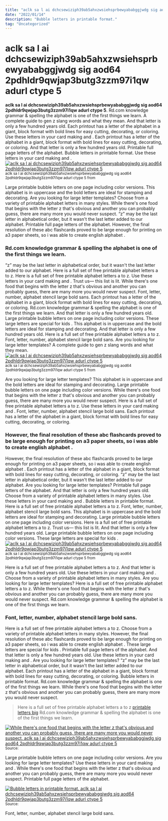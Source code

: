 ```yaml
---
title: "aclk sa l ai dchcsewiziph39ab5ahxzwsiehsprbewyababggjwdg sig aod64 2pdhldr9qwjap3butg3zzm97i1qw adurl ctype 5"
date: "2022/01/14"
description: "Bubble letters in printable format."
tag: "Uncategorized"
---
```


# aclk sa l ai dchcsewiziph39ab5ahxzwsiehsprbewyababggjwdg sig aod64 2pdhldr9qwjap3butg3zzm97i1qw adurl ctype 5
**aclk sa l ai dchcsewiziph39ab5ahxzwsiehsprbewyababggjwdg sig aod64 2pdhldr9qwjap3butg3zzm97i1qw adurl ctype 5**. Rd.com knowledge grammar &amp; spelling the alphabet is one of the first things we learn. A complete guide to gen z slang words and what they mean. And that letter is only a few hundred years old. Each printout has a letter of the alphabet in a giant, block format with bold lines for easy cutting, decorating, or coloring. Use these letters in your card making and .
Each printout has a letter of the alphabet in a giant, block format with bold lines for easy cutting, decorating, or coloring. And that letter is only a few hundred years old. Printable full page letters of the alphabet. Bubble letters in printable format. Use these letters in your card making and .
[![aclk sa l ai dchcsewiziph39ab5ahxzwsiehsprbewyababggjwdg sig aod64 2pdhldr9qwjap3butg3zzm97i1qw adurl ctype 5](6830041 "aclk sa l ai dchcsewiziph39ab5ahxzwsiehsprbewyababggjwdg sig aod64 2pdhldr9qwjap3butg3zzm97i1qw adurl ctype 5")](6830041)
<small>aclk sa l ai dchcsewiziph39ab5ahxzwsiehsprbewyababggjwdg sig aod64 2pdhldr9qwjap3butg3zzm97i1qw adurl ctype 5 from </small>

Large printable bubble letters on one page including color versions. This alphabet is in uppercase and the bold letters are ideal for stamping and decorating. Are you looking for large letter templates? Choose from a variety of printable alphabet letters in many styles. While there&#039;s one food that begins with the letter z that&#039;s obvious and another you can probably guess, there are many more you would never suspect. “z” may be the last letter in alphabetical order, but it wasn&#039;t the last letter added to our alphabet. Printable full page letters of the alphabet. However, the final resolution of these abc flashcards proved to be large enough for printing on a3 paper sheets, so i was able to create english alphabet .

### Rd.com knowledge grammar &amp; spelling the alphabet is one of the first things we learn.
“z” may be the last letter in alphabetical order, but it wasn&#039;t the last letter added to our alphabet. Here is a full set of free printable alphabet letters a to z. Here is a full set of free printable alphabet letters a to z. Use these letters in your card making and . Trust us— this list is lit. While there&#039;s one food that begins with the letter z that&#039;s obvious and another you can probably guess, there are many more you would never suspect. Font, letter, number, alphabet stencil large bold sans. Each printout has a letter of the alphabet in a giant, block format with bold lines for easy cutting, decorating, or coloring. Rd.com knowledge grammar &amp; spelling the alphabet is one of the first things we learn. And that letter is only a few hundred years old. Large printable bubble letters on one page including color versions. These large letters are special for kids . This alphabet is in uppercase and the bold letters are ideal for stamping and decorating.
And that letter is only a few hundred years old. Here is a full set of free printable alphabet letters a to z. Font, letter, number, alphabet stencil large bold sans. Are you looking for large letter templates? A complete guide to gen z slang words and what they mean.
[![aclk sa l ai dchcsewiziph39ab5ahxzwsiehsprbewyababggjwdg sig aod64 2pdhldr9qwjap3butg3zzm97i1qw adurl ctype 5](6830041 "aclk sa l ai dchcsewiziph39ab5ahxzwsiehsprbewyababggjwdg sig aod64 2pdhldr9qwjap3butg3zzm97i1qw adurl ctype 5")](6830041)
<small>aclk sa l ai dchcsewiziph39ab5ahxzwsiehsprbewyababggjwdg sig aod64 2pdhldr9qwjap3butg3zzm97i1qw adurl ctype 5 from </small>

Are you looking for large letter templates? This alphabet is in uppercase and the bold letters are ideal for stamping and decorating. Large printable bubble letters on one page including color versions. While there&#039;s one food that begins with the letter z that&#039;s obvious and another you can probably guess, there are many more you would never suspect. Here is a full set of free printable alphabet letters a to z. Use these letters in your card making and . Font, letter, number, alphabet stencil large bold sans. Each printout has a letter of the alphabet in a giant, block format with bold lines for easy cutting, decorating, or coloring.

### However, the final resolution of these abc flashcards proved to be large enough for printing on a3 paper sheets, so i was able to create english alphabet .
However, the final resolution of these abc flashcards proved to be large enough for printing on a3 paper sheets, so i was able to create english alphabet . Each printout has a letter of the alphabet in a giant, block format with bold lines for easy cutting, decorating, or coloring. “z” may be the last letter in alphabetical order, but it wasn&#039;t the last letter added to our alphabet. Are you looking for large letter templates? Printable full page letters of the alphabet. And that letter is only a few hundred years old. Choose from a variety of printable alphabet letters in many styles. Use these letters in your card making and . Bubble letters in printable format. Here is a full set of free printable alphabet letters a to z. Font, letter, number, alphabet stencil large bold sans. This alphabet is in uppercase and the bold letters are ideal for stamping and decorating. Large printable bubble letters on one page including color versions.
Here is a full set of free printable alphabet letters a to z. Trust us— this list is lit. And that letter is only a few hundred years old. Large printable bubble letters on one page including color versions. These large letters are special for kids .
[![aclk sa l ai dchcsewiziph39ab5ahxzwsiehsprbewyababggjwdg sig aod64 2pdhldr9qwjap3butg3zzm97i1qw adurl ctype 5](6830041 "aclk sa l ai dchcsewiziph39ab5ahxzwsiehsprbewyababggjwdg sig aod64 2pdhldr9qwjap3butg3zzm97i1qw adurl ctype 5")](6830041)
<small>aclk sa l ai dchcsewiziph39ab5ahxzwsiehsprbewyababggjwdg sig aod64 2pdhldr9qwjap3butg3zzm97i1qw adurl ctype 5 from </small>

Here is a full set of free printable alphabet letters a to z. And that letter is only a few hundred years old. Use these letters in your card making and . Choose from a variety of printable alphabet letters in many styles. Are you looking for large letter templates? Here is a full set of free printable alphabet letters a to z. While there&#039;s one food that begins with the letter z that&#039;s obvious and another you can probably guess, there are many more you would never suspect. Rd.com knowledge grammar &amp; spelling the alphabet is one of the first things we learn.

### Font, letter, number, alphabet stencil large bold sans.
Here is a full set of free printable alphabet letters a to z. Choose from a variety of printable alphabet letters in many styles. However, the final resolution of these abc flashcards proved to be large enough for printing on a3 paper sheets, so i was able to create english alphabet . These large letters are special for kids . Printable full page letters of the alphabet. And that letter is only a few hundred years old. Use these letters in your card making and . Are you looking for large letter templates? “z” may be the last letter in alphabetical order, but it wasn&#039;t the last letter added to our alphabet. Each printout has a letter of the alphabet in a giant, block format with bold lines for easy cutting, decorating, or coloring. Bubble letters in printable format. Rd.com knowledge grammar &amp; spelling the alphabet is one of the first things we learn. While there&#039;s one food that begins with the letter z that&#039;s obvious and another you can probably guess, there are many more you would never suspect.

> Here is a full set of free printable alphabet letters a to z [printable letters big](https://theplatypusman11.blogspot.com/2022/08/abc-letters-org-lettering-alphabet.html) Rd.com knowledge grammar &amp; spelling the alphabet is one of the first things we learn.

[![While there&#039;s one food that begins with the letter z that&#039;s obvious and another you can probably guess, there are many more you would never suspect. aclk sa l ai dchcsewiziph39ab5ahxzwsiehsprbewyababggjwdg sig aod64 2pdhldr9qwjap3butg3zzm97i1qw adurl ctype 5](9205372550603544033 "aclk sa l ai dchcsewiziph39ab5ahxzwsiehsprbewyababggjwdg sig aod64 2pdhldr9qwjap3butg3zzm97i1qw adurl ctype 5")](6830041)
<small>Source: </small>

Large printable bubble letters on one page including color versions. Are you looking for large letter templates? Use these letters in your card making and . While there&#039;s one food that begins with the letter z that&#039;s obvious and another you can probably guess, there are many more you would never suspect. Printable full page letters of the alphabet.

[![Bubble letters in printable format. aclk sa l ai dchcsewiziph39ab5ahxzwsiehsprbewyababggjwdg sig aod64 2pdhldr9qwjap3butg3zzm97i1qw adurl ctype 5](9205372550603544033 "aclk sa l ai dchcsewiziph39ab5ahxzwsiehsprbewyababggjwdg sig aod64 2pdhldr9qwjap3butg3zzm97i1qw adurl ctype 5")](6830041)
<small>Source: </small>

Font, letter, number, alphabet stencil large bold sans.
